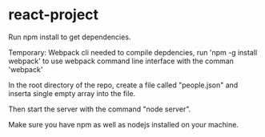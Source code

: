 # react-project

Run npm install to get dependencies.

Temporary: Webpack cli needed to compile depdencies, run 'npm -g install webpack' to use webpack command line interface with the comman 'webpack'

In the root directory of the repo, create a file called "people.json" and inserta single empty array into the file.

Then start the server with the command "node server".

Make sure you have npm as well as nodejs installed on your machine.
